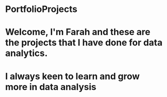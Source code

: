 # PortfolioProjects
# Welcome, I'm Farah and these are the projects that I have done for data analytics.
# I always keen to learn and grow more in data analysis
